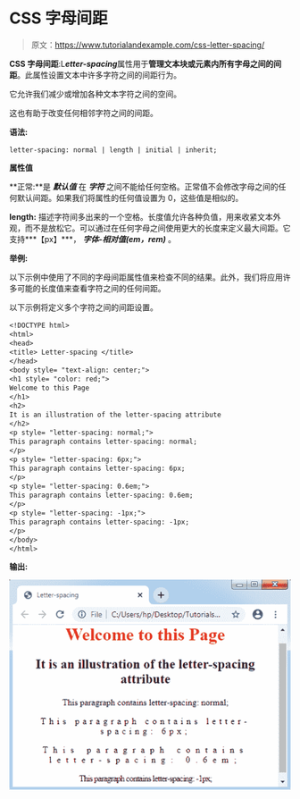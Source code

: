 # CSS 字母间距

> 原文：<https://www.tutorialandexample.com/css-letter-spacing/>

**CSS 字母间距**:L***etter-spacing***属性用于**管理文本块或元素内所有字母之间的间距**。此属性设置文本中许多字符之间的间距行为。

它允许我们减少或增加各种文本字符之间的空间。

这也有助于改变任何相邻字符之间的间距。

**语法:**

```
letter-spacing: normal | length | initial | inherit; 
```

**属性值**

**正常:**是 ***默认值*** 在 ***字符*** 之间不能给任何空格。正常值不会修改字母之间的任何默认间距。如果我们将属性的任何值设置为 0，这些值是相似的。

**length:** 描述字符间多出来的一个空格。长度值允许各种负值，用来收紧文本外观，而不是放松它。可以通过在任何字母之间使用更大的长度来定义最大间距。它支持***【px】***， ***字体-相对值(em，rem)*** 。

**举例:**

以下示例中使用了不同的字母间距属性值来检查不同的结果。此外，我们将应用许多可能的长度值来查看字符之间的任何间距。

以下示例将定义多个字符之间的间距设置。

```
<!DOCTYPE html>
<html>
<head>
<title> Letter-spacing </title>
</head>
<body style= "text-align: center;">
<h1 style= "color: red;">
Welcome to this Page
</h1>
<h2>
It is an illustration of the letter-spacing attribute
</h2>
<p style= "letter-spacing: normal;">
This paragraph contains letter-spacing: normal;
</p>
<p style= "letter-spacing: 6px;">
This paragraph contains letter-spacing: 6px;
</p>
<p style= "letter-spacing: 0.6em;">
This paragraph contains letter-spacing: 0.6em;
</p>
<p style= "letter-spacing: -1px;">
This paragraph contains letter-spacing: -1px;
</p>
</body>
</html>
```

**输出:**

![CSS Letter-spacing](img/cc0cf27869b11d9dfa0249d593b4f025.png)